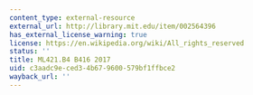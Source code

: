 ```yaml
---
content_type: external-resource
external_url: http://library.mit.edu/item/002564396
has_external_license_warning: true
license: https://en.wikipedia.org/wiki/All_rights_reserved
status: ''
title: ML421.B4 B416 2017
uid: c3aadc9e-ced3-4b67-9600-579bf1ffbce2
wayback_url: ''
---
```

